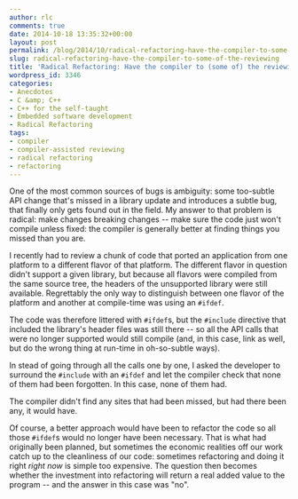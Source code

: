 ```yaml
---
author: rlc
comments: true
date: 2014-10-18 13:35:32+00:00
layout: post
permalink: /blog/2014/10/radical-refactoring-have-the-compiler-to-some-of-the-reviewing/
slug: radical-refactoring-have-the-compiler-to-some-of-the-reviewing
title: 'Radical Refactoring: Have the compiler to (some of) the reviewing'
wordpress_id: 3346
categories:
- Anecdotes
- C &amp; C++
- C++ for the self-taught
- Embedded software development
- Radical Refactoring
tags:
- compiler
- compiler-assisted reviewing
- radical refactoring
- refactoring
---
```


One of the most common sources of bugs is ambiguity: some too-subtle API change that's missed in a library update and introduces a subtle bug, that finally only gets found out in the field. My answer to that problem is radical: make changes breaking changes -- make sure the code just won't compile unless fixed: the compiler is generally better at finding things you missed than you are.
<!--more-->
I recently had to review a chunk of code that ported an application from one platform to a different flavor of that platform. The different flavor in question didn't support a given library, but because all flavors were compiled from the same source tree, the headers of the unsupported library were still available. Regrettably the only way to distinguish between one flavor of the platform and another at compile-time was using an `#ifdef`.

The code was therefore littered with `#ifdef`s, but the `#include` directive that included the library's header files was still there -- so all the API calls that were no longer supported would still compile (and, in this case, link as well, but do the wrong thing at run-time in oh-so-subtle ways).

In stead of going through all the calls one by one, I asked the developer to surround the `#include` with an `#ifdef` and let the compiler check that none of them had been forgotten. In this case, none of them had.

The compiler didn't find any sites that had been missed, but had there been any, it would have.

Of course, a better approach would have been to refactor the code so all those `#ifdef`s would no longer have been necessary. That is what had originally been planned, but sometimes the economic realities off our work catch up to the cleanliness of our code: sometimes refactoring and doing it right _right now_ is simple too expensive. The question then becomes whether the investment into refactoring will return a real added value to the program -- and the answer in this case was "no".
